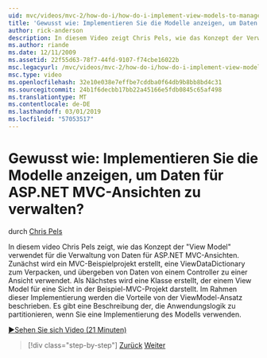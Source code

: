 ```yaml
---
uid: mvc/videos/mvc-2/how-do-i/how-do-i-implement-view-models-to-manage-data-for-aspnet-mvc-views
title: 'Gewusst wie: Implementieren Sie die Modelle anzeigen, um Daten für ASP.NET MVC-Ansichten zu verwalten? | Microsoft-Dokumentation'
author: rick-anderson
description: In diesem Video zeigt Chris Pels, wie das Konzept der Verwendung einer &quot;Ansichtsmodell&quot; für die Verwaltung von Daten für ASP.NET MVC-Ansichten. Erstens ist ein MVC-Beispielprojekt ASK erstellen...
ms.author: riande
ms.date: 12/11/2009
ms.assetid: 22f55d63-78f7-44fd-9107-f74cbe16022b
msc.legacyurl: /mvc/videos/mvc-2/how-do-i/how-do-i-implement-view-models-to-manage-data-for-aspnet-mvc-views
msc.type: video
ms.openlocfilehash: 32e10e038e7effbe7cddba0f64db9b8bb8bd4c31
ms.sourcegitcommit: 24b1f6decbb17bb22a45166e5fdb0845c65af498
ms.translationtype: MT
ms.contentlocale: de-DE
ms.lasthandoff: 03/01/2019
ms.locfileid: "57053517"
---
```

<a name="how-do-i-implement-view--models-to-manage-data-for-aspnet-mvc-views"></a>Gewusst wie: Implementieren Sie die Modelle anzeigen, um Daten für ASP.NET MVC-Ansichten zu verwalten?
====================
durch [Chris Pels](https://twitter.com/chrispels)

In diesem video Chris Pels zeigt, wie das Konzept der "View Model" verwendet für die Verwaltung von Daten für ASP.NET MVC-Ansichten. Zunächst wird ein MVC-Beispielprojekt erstellt, eine ViewDataDictionary zum Verpacken, und übergeben von Daten von einem Controller zu einer Ansicht verwendet. Als Nächstes wird eine Klasse erstellt, der einem View Model für eine Sicht in der Beispiel-MVC-Projekt darstellt. Im Rahmen dieser Implementierung werden die Vorteile von der ViewModel-Ansatz beschrieben. Es gibt eine Beschreibung der, die Anwendungslogik zu partitionieren, wenn Sie eine Implementierung des Modells verwenden.

[&#9654;Sehen Sie sich Video (21 Minuten)](https://channel9.msdn.com/Blogs/ASP-NET-Site-Videos/how-do-i-implement-view-models-to-manage-data-for-aspnet-mvc-views)

> [!div class="step-by-step"]
> [Zurück](how-do-i-work-with-data-in-aspnet-mvc-partial-views.md)
> [Weiter](how-do-i-create-a-custom-html-helper-for-an-mvc-application.md)
